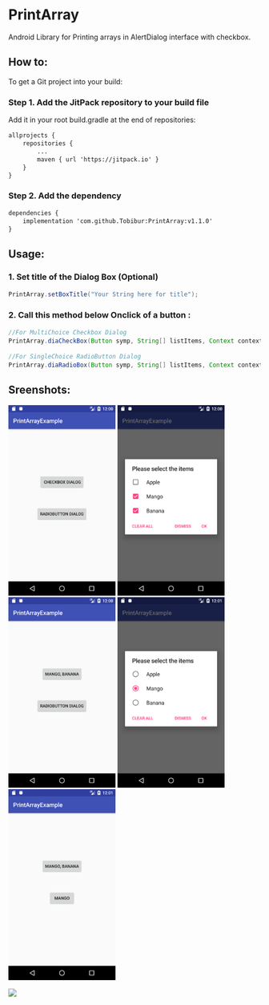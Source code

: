 # PrintArray
Android Library for Printing arrays in AlertDialog interface with checkbox.

## How to:

To get a Git project into your build:

### Step 1. Add the JitPack repository to your build file
Add it in your root build.gradle at the end of repositories:

	allprojects {
		repositories {
			...
			maven { url 'https://jitpack.io' }
		}
	}
  
  

### Step 2. Add the dependency

	dependencies {
		implementation 'com.github.Tobibur:PrintArray:v1.1.0'
	}

## Usage:

### 1. Set title of the Dialog Box (Optional)

```Java
PrintArray.setBoxTitle("Your String here for title");
```

### 2. Call this method below Onclick of a button :

```Java
//For MultiChoice Checkbox Dialog
PrintArray.diaCheckBox(Button symp, String[] listItems, Context context)
```

```Java
//For SingleChoice RadioButton Dialog
PrintArray.diaRadioBox(Button symp, String[] listItems, Context context)
```

## Sreenshots:

<img src="images/a.png" width="214"> <img src="images/b.png" width="214">
<img src="images/c.png" width="214"> <img src="images/d.png" width="214">
<img src="images/e.png" width="214">


[![](https://jitpack.io/v/Tobibur/PrintArray.svg)](https://jitpack.io/#Tobibur/PrintArray)
